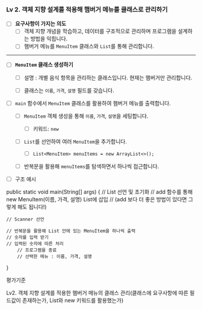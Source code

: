 ### Lv 2. 객체 지향 설계를 적용해 햄버거 메뉴를 클래스로 관리하기

- [ ]  **요구사항이 가지는 의도**
   - [ ]  객체 지향 개념을 학습하고, 데이터를 구조적으로 관리하며 프로그램을 설계하는 방법을 익힙니다.
   - [ ]  햄버거 메뉴를 `MenuItem` 클래스와 `List`를 통해 관리합니다.

---

- [ ]  **`MenuItem` 클래스 생성하기**
   - [ ]  설명 : 개별 음식 항목을 관리하는 클래스입니다. 현재는 햄버거만 관리합니다.
   - [ ]  클래스는 `이름`, `가격`, `설명` 필드를 갖습니다.


- [ ]  `main` 함수에서 `MenuItem` 클래스를 활용하여 햄버거 메뉴를 출력합니다.
   - [ ]  `MenuItem` 객체 생성을 통해 `이름`, `가격`, `설명`을 세팅합니다.
      - [ ]  키워드: `new`
   - [ ]  `List`를 선언하여 여러 `MenuItem`을 추가합니다.
      - [ ]  `List<MenuItem> menuItems = new ArrayList<>();`
   - [ ]  반복문을 활용해 `menuItems`를 탐색하면서 하나씩 접근합니다.


- [ ]  구조 예시

  public static void main(String[] args) {
  // List 선언 및 초기화
  // add 함수를 통해 new MenuItem(이름, 가격, 설명) List에 삽입
  // (add 보다 더 좋은 방법이 있다면 그렇게 해도 됩니다!)

  	// Scanner 선언
  	
  	// 반복문을 활용해 List 안에 있는 MenuItem을 하나씩 출력
  	// 숫자를 입력 받기
  	// 입력된 숫자에 따른 처리
  		// 프로그램을 종료
  		// 선택한 메뉴 : 이름, 가격, 설명
}

평가기준

Lv2. 객체 지향 설계를 적용한 햄버거 메뉴의 클래스 관리(클래스에 요구사항에 따른 필드값이 존재하는가, List와 new 키워드를 활용했는가)